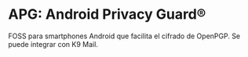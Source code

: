 [Title]: # (APG: Android Privacy Guard)
[Order]: # (5)

# APG: Android Privacy Guard®
FOSS para smartphones Android que facilita el cifrado de OpenPGP. Se puede integrar con K9 Mail.
